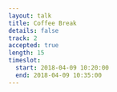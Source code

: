 ```yaml
---
layout: talk
title: Coffee Break
details: false
track: 2
accepted: true
length: 15
timeslot:
  start: 2018-04-09 10:20:00
  end: 2018-04-09 10:35:00
---
```


<!-- empty //-->

